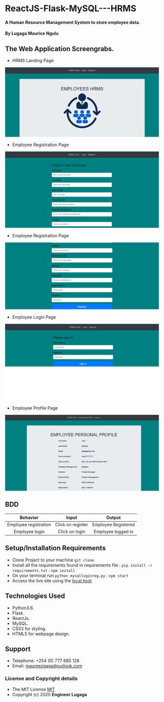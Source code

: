 # ReactJS-Flask-MySQL---HRMS

#### A Human Resource Management System to store employee data. 

#### By **Lugaga Maurice Ngulu**

## The Web Application Screengrabs.


* HRMS Landing Page

![HRSM Landing Page](media/landing.png)

* Employee Registration Page

![Employee Registration](media/register.png)

* Employee Registration Page

![Employee Registration](media/register2.png)

* Employee Login Page

![Employee Login](media/login.png)

* Employee Profile Page

![Employee Profile](media/profile.png)


## BDD

| Behavior | Input  | Output |
| :-------------: | :-------------: | :-------------: |
| Employee registration | Click on register  | Employee Registered |
| Employee login | Click on login | Employee logged in |

## Setup/Installation Requirements

* Clone Project to your machine `git clone `
* Install all the requirements found in requirements file : `pip install -r requirements.txt` : `npm install`
* On your terminal run `python mysqlloginreg.py` : `npm start`
* Access the live site using the [local host]()

## Technologies Used

* Python3.6.
* Flask.
* ReactJs.
* MySQL.
* CSS3 for styling.
* HTML5 for webpage design.

## Support

* Telephone: +254 (0) 777 685 128
* Email: maureezgaga@outlook.com

### License and Copyright details

* The MIT License [MIT]()
* Copyright (c) 2020 **Engineer Lugaga**





